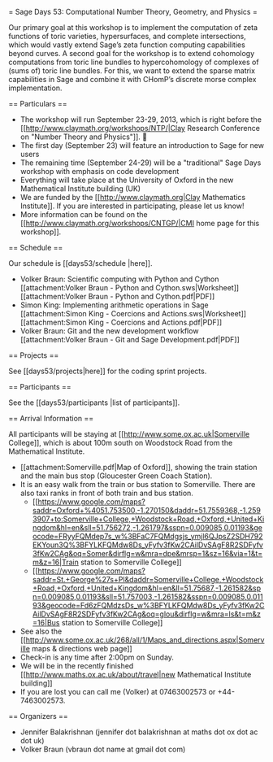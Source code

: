 = Sage Days 53: Computational Number Theory, Geometry, and Physics =


Our primary goal at this workshop is to implement the computation of zeta functions of toric varieties, hypersurfaces, and complete intersections, which would vastly extend Sage’s zeta function computing capabilities beyond curves. 
A second goal for the workshop is to extend cohomology computations from toric line bundles to hypercohomology of complexes of (sums of) toric line bundles. For this, we want to extend the sparse matrix capabilities in Sage and combine it with CHomP’s discrete morse complex implementation.



== Particulars ==

  * The workshop will run September 23-29, 2013, which is right before the [[http://www.claymath.org/workshops/NTP/|Clay Research Conference on "Number Theory and Physics"]]. 
  * The first day (September 23) will feature an introduction to Sage for new users
  * The remaining time (September 24-29) will be a "traditional" Sage Days workshop with emphasis on code development
  * Everything will take place at the University of Oxford in the new Mathematical Institute building (UK)
  * We are funded by the [[http://www.claymath.org|Clay Mathematics Institute]]. If you are interested in participating, please let us know! 
  * More information can be found on the [[http://www.claymath.org/workshops/CNTGP/|CMI home page for this workshop]].

== Schedule ==

Our schedule is [[days53/schedule |here]].

  * Volker Braun: Scientific computing with Python and Cython [[attachment:Volker Braun - Python and Cython.sws|Worksheet]] [[attachment:Volker Braun - Python and Cython.pdf|PDF]]
  * Simon King: Implementing arithmetic operations in Sage [[attachment:Simon King - Coercions and Actions.sws|Worksheet]] [[attachment:Simon King - Coercions and Actions.pdf|PDF]]
  * Volker Braun: Git and the new development workflow [[attachment:Volker Braun - Git and Sage Development.pdf|PDF]] 

== Projects ==

See [[days53/projects|here]] for the coding sprint projects.

== Participants ==

See the [[days53/participants |list of participants]].


== Arrival Information ==

All participants will be staying at [[http://www.some.ox.ac.uk|Somerville College]], which is about 100m south on Woodstock Road from the Mathematical Institute. 
  * [[attachment:Somerville.pdf|Map of Oxford]], showing the train station and the main bus stop (Gloucester Green Coach Station).
  * It is an easy walk from the train or bus station to Somerville. There are also taxi ranks in front of both train and bus station.
      * [[https://www.google.com/maps?saddr=Oxford+%4051.753500,-1.270150&daddr=51.7559368,-1.2593907+to:Somerville+College,+Woodstock+Road,+Oxford,+United+Kingdom&hl=en&sll=51.756272,-1.261797&sspn=0.009085,0.01193&geocode=FRyyFQMdep7s_w%3BFaC7FQMdgsjs_ymjl6QJpsZ2SDH792EKYoun3Q%3BFYLKFQMdw8Ds_yFyfv3fKw2CAilDvSAgF8R2SDFyfv3fKw2CAg&oq=Somer&dirflg=w&mra=dpe&mrsp=1&sz=16&via=1&t=m&z=16|Train station to Somerville College]]
      * [[https://www.google.com/maps?saddr=St.+George%27s+Pl&daddr=Somerville+College,+Woodstock+Road,+Oxford,+United+Kingdom&hl=en&ll=51.75687,-1.261582&spn=0.009085,0.01193&sll=51.757003,-1.261582&sspn=0.009085,0.01193&geocode=Fd6zFQMdzsDs_w%3BFYLKFQMdw8Ds_yFyfv3fKw2CAilDvSAgF8R2SDFyfv3fKw2CAg&oq=glou&dirflg=w&mra=ls&t=m&z=16|Bus station to Somerville College]]
  * See also the [[http://www.some.ox.ac.uk/268/all/1/Maps_and_directions.aspx|Somerville maps & directions web page]]
  * Check-in is any time after 2:00pm on Sunday.
  * We will be in the recently finished [[http://www.maths.ox.ac.uk/about/travel|new Mathematical Institute building]] 
  * If you are lost you can call me (Volker) at 07463002573 or +44-7463002573.

== Organizers ==

  * Jennifer Balakrishnan (jennifer dot balakrishnan at maths dot ox dot ac dot uk)
  * Volker Braun (vbraun dot name at gmail dot com)
